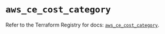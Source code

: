 # `aws_ce_cost_category`

Refer to the Terraform Registry for docs: [`aws_ce_cost_category`](https://registry.terraform.io/providers/hashicorp/aws/5.75.0/docs/resources/ce_cost_category).
